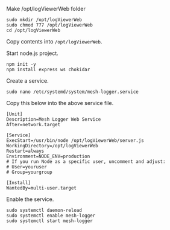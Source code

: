 Make /opt/logViewerWeb folder
```
sudo mkdir /opt/logViewerWeb
sudo chmod 777 /opt/logViewerWeb
cd /opt/logViewerWeb
```
Copy contents into `/opt/logViewerWeb`.

Start node.js project.
```
npm init -y
npm install express ws chokidar
```

Create a service.
```
sudo nano /etc/systemd/system/mesh-logger.service
```
Copy this below into the above service file.
```
[Unit]
Description=Mesh Logger Web Service
After=network.target

[Service]
ExecStart=/usr/bin/node /opt/logViewerWeb/server.js
WorkingDirectory=/opt/logViewerWeb
Restart=always
Environment=NODE_ENV=production
# If you run Node as a specific user, uncomment and adjust:
# User=youruser
# Group=yourgroup

[Install]
WantedBy=multi-user.target
```

Enable the service.
```
sudo systemctl daemon-reload
sudo systemctl enable mesh-logger
sudo systemctl start mesh-logger
```
